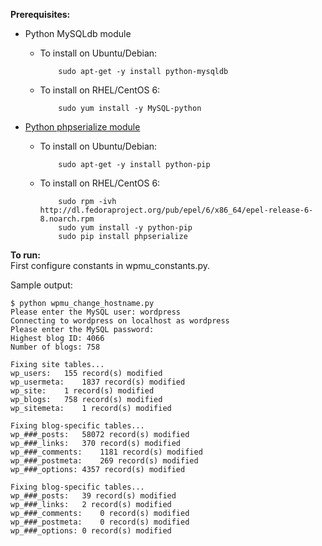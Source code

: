 **Prerequisites:**
- Python MySQLdb module
  - To install on Ubuntu/Debian:

            sudo apt-get -y install python-mysqldb

  - To install on RHEL/CentOS 6:
  
            sudo yum install -y MySQL-python
  
- [Python phpserialize module](https://pypi.python.org/pypi/phpserialize)
  - To install on Ubuntu/Debian:

            sudo apt-get -y install python-pip
            
  - To install on RHEL/CentOS 6:

            sudo rpm -ivh http://dl.fedoraproject.org/pub/epel/6/x86_64/epel-release-6-8.noarch.rpm
            sudo yum install -y python-pip
            sudo pip install phpserialize

**To run:**  
First configure constants in wpmu_constants.py.

Sample output:

    $ python wpmu_change_hostname.py 
    Please enter the MySQL user: wordpress
    Connecting to wordpress on localhost as wordpress
    Please enter the MySQL password: 
    Highest blog ID: 4066
    Number of blogs: 758
    
    Fixing site tables...
    wp_users:	155 record(s) modified
    wp_usermeta:	1837 record(s) modified
    wp_site:	1 record(s) modified
    wp_blogs:	758 record(s) modified
    wp_sitemeta:	1 record(s) modified
    
    Fixing blog-specific tables...
    wp_###_posts:	58072 record(s) modified
    wp_###_links:	370 record(s) modified
    wp_###_comments:	1181 record(s) modified
    wp_###_postmeta:	269 record(s) modified
    wp_###_options:	4357 record(s) modified
    
    Fixing blog-specific tables...
    wp_###_posts:	39 record(s) modified
    wp_###_links:	2 record(s) modified
    wp_###_comments:	0 record(s) modified
    wp_###_postmeta:	0 record(s) modified
    wp_###_options:	0 record(s) modified
